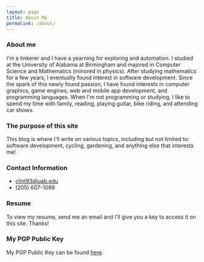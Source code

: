 ```yaml
---
layout: page
title: About Me
permalink: /about/
---
```


### About me
I'm a tinkerer and I have a yearning for exploring and automation. I studied at the University of Alabama at Birmingham and majored in Computer Science and Mathematics (minored in physics). After studying mathematics for a few years, I eventually found interest in software development. Since the spark of this newly found passion, I have found interests in computer graphics, game engines, web and mobile app development, and programming languages. When I'm not programming or studying, I like to spend my time with family, reading, playing guitar, bike riding, and attending car shows.

### The purpose of this site
This blog is where I'll write on various topics, including but not limited to: software development, cycling, gardening, and anything else that interests me! 

### Contact Information
 
- clint93@uab.edu
- (205) 607-1099

### Resume
To view my resume, send me an email and I'll give you a key to access it on this site. Thanks!

### My PGP Public Key
My PGP Public Key can be found [here](https://github.com/cclint.gpg).
